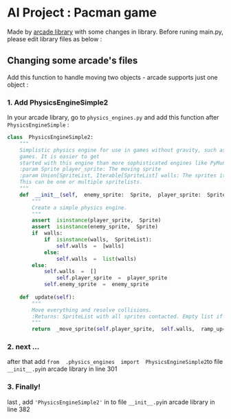# AI Project : Pacman game
Made by [arcade library](https://api.arcade.academy/en/stable/index.html) with some changes in library. Before runing main.py, please edit library files as below :
## Changing some arcade's files
Add this function to handle moving two objects - arcade supports just one object :
### 1. Add PhysicsEngineSimple2
In your arcade library, go to `physics_engines.py` and add this function after `PhysicsEngineSimple` :

```python
class  PhysicsEngineSimple2:
	"""
	Simplistic physics engine for use in games without gravity, such as top-down
	games. It is easier to get
	started with this engine than more sophisticated engines like PyMunk.
	:param Sprite player_sprite: The moving sprite
	:param Union[SpriteList, Iterable[SpriteList] walls: The sprites it can't move through.
	This can be one or multiple spritelists.
	"""
	def  __init__(self,  enemy_sprite:  Sprite,  player_sprite:  Sprite,  walls:  Union[SpriteList,  Iterable[SpriteList]]):
		"""
		Create a simple physics engine.
		"""
		assert  isinstance(player_sprite,  Sprite)
		assert  isinstance(enemy_sprite,  Sprite)
		if  walls:
			if  isinstance(walls,  SpriteList):
				self.walls  =  [walls]
			else:
				self.walls  =  list(walls)
		else:
			self.walls  =  []
		    	self.player_sprite  =  player_sprite
			self.enemy_sprite  =  enemy_sprite
		    
	def  update(self):
		"""
		Move everything and resolve collisions.
		:Returns: SpriteList with all sprites contacted. Empty list if no sprites.
		"""
		return  _move_sprite(self.player_sprite,  self.walls,  ramp_up=False)+_move_sprite(self.enemy_sprite,  self.walls,  ramp_up=False)
```

### 2. next ...
after that add `from  .physics_engines  import  PhysicsEngineSimple2`to file `__init__.py`in arcade library in line 301

### 3. Finally!
last , add `'PhysicsEngineSimple2'` in to file `__init__.py`in arcade library in line 382
